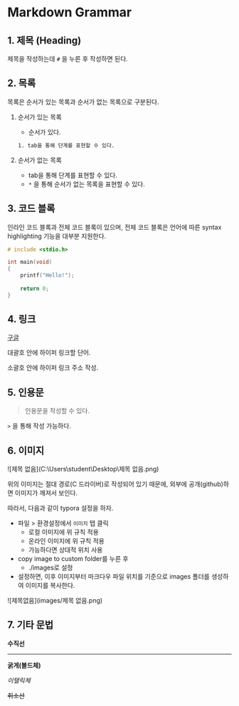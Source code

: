 # Markdown Grammar

## 1. 제목 (Heading)

제목을 작성하는데 `#` 을 누른 후 작성하면 된다.

## 2. 목록

목록은 순서가 있는 목록과 순서가 없는 목록으로 구분된다.

 1. 순서가 있는 목록

    * 순서가 있다.

    ```bash
    1. tab을 통해 단계를 표현할 수 있다.
    ```

    

2. 순서가 없는 목록
   * tab을 통해 단계를 표현할 수 있다.
   * `*` 을 통해 순서가 없는 목록을 표현할 수 있다.

## 3. 코드 블록

인라인 코드 블록과 전체 코드 블록이 있으며, 전체 코드 블록은 언어에 따른 syntax highlighting 기능을 대부분 지원한다.

```c
# include <stdio.h>

int main(void)
{
    printf("Hello!");
    
    return 0;
}
```

## 4. 링크

[구글](https;//google.com) 

대괄호 안에 하이퍼 링크할 단어.

소괄호 안에 하이퍼 링크 주소 작성.

## 5. 인용문

> 인용문을 작성할 수 있다.

`>` 을 통해 작성 가능하다.

## 6. 이미지

![제목 없음](C:\Users\student\Desktop\제목 없음.png)

위의 이미지는 절대 경로(C 드라이버)로 작성되어 있기 때문에, 외부에 공개(github)하면 이미지가 깨져서 보인다.

따라서, 다음과 같이 typora 설정을 하자.

* 파일 > 환경설정에서 `이미지` 탭 클릭
  * 로컬 이미지에 위 규칙 적용
  * 온라인 이미지에 위 규칙 적용
  * 가능하다면 상대적 위치 사용
* copy image to custom folder를 누른 후
  * ./images로 설정
* 설정하면, 이후 이미지부터 마크다우 파일 위치를 기준으로 images 폴더를 생성하여 이미지를 복사한다.

![제목없음](images/제목 없음.png)

## 7. 기타 문법

__수직선__

__ __

**굵게(볼드체)** 

*이탤릭체*

~~취소선~~ 









